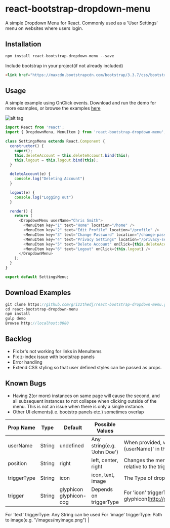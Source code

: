 # react-bootstrap-dropdown-menu

A simple Dropdown Menu for React. Commonly used as a 'User Settings' menu on websites where users login.

## Installation

```js
npm install react-bootstrap-dropdown-menu --save
```
Include bootstrap in your project(if not already included)
```html
<link href="https://maxcdn.bootstrapcdn.com/bootstrap/3.3.7/css/bootstrap.min.css" rel="stylesheet" media="all">
```

## Usage

A simple example using OnClick events. Download and run the demo for more examples, or browse the examples [here]( http://grizzthedj.github.io/react-bootstrap-dropdown-menu/demo/public)

![alt tag](https://cloud.githubusercontent.com/assets/9720835/22619923/7ddd5d42-eacd-11e6-9bda-ee9be66cb64b.png)

```js
import React from 'react';
import { DropdownMenu, MenuItem } from 'react-bootstrap-dropdown-menu';

class SettingsMenu extends React.Component {
  constructor() {
    super();
    this.deleteAccount = this.deleteAccount.bind(this);
    this.logout = this.logout.bind(this);
  }

  deleteAccount(e) {
    console.log("Deleting Account")
  }

  logout(e) {
    console.log("Logging out")
  }

  render() {
    return (
      <DropdownMenu userName="Chris Smith">
        <MenuItem key="1" text="Home" location="/home" />
        <MenuItem key="2" text="Edit Profile" location="/profile" />
        <MenuItem key="3" text="Change Password" location="/change-password" />
        <MenuItem key="4" text="Privacy Settings" location="/privacy-settings" />
        <MenuItem key="5" text="Delete Account" onClick={this.deleteAccount} />
        <MenuItem key="6" text="Logout" onClick={this.logout} />
      </DropdownMenu>
    );
  }
}

export default SettingsMenu;
```
## Download Examples

```js
git clone https://github.com/grizzthedj/react-bootstrap-dropdown-menu.git
cd react-bootstrap-dropdown-menu
npm install
gulp demo
Browse http://localhost:8080
```

## Backlog

* Fix br's not working for links in MenuItems
* Fix z-index issue with bootstrap panels
* Error handling
* Extend CSS styling so that user defined styles can be passed as props.


## Known Bugs

* Having 2(or more) instances on same page will cause the second, and all subsequent instances to not collapse when clicking outside of the menu. This is not an issue when there is only a single instance.
* Other UI elements(i.e. bootstrp panels etc.) sometimes overlap

| Prop Name    | Type     | Default                 | Possible Values              | Description     |
| ------------ | -------- | ----------------------- | ---------------------------- | --------------- |
| userName     | String   | undefined               | Any string(e.g. 'John Doe')  | When provided, will render 'Logged in as: {userName}' in the top MenuItem |
| position     | String   | right                   | left, center, right          | Changes the menu's horizontal drop position relative to the trigger |
| triggerType  | String   | icon                    | icon, text, image            | The Type of drop trigger |
| trigger      | String   | glyphicon glyphicon-cog | Depends on triggerType       | For 'icon' triggerType: Any bootstrap glyphicon(http://getbootstrap.com/components/)
For 'text' triggerType: Any String can be used
For 'image' triggerType: Path to image(e.g. "/images/myimage.png") |
